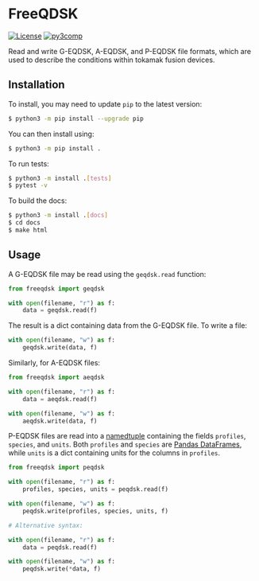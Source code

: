 # FreeQDSK

[![License](https://img.shields.io/badge/license-MIT-blue.svg)](https://img.shields.io/badge/license-MIT-blue.svg)
[![py3comp](https://img.shields.io/badge/py3-compatible-brightgreen.svg)](https://img.shields.io/badge/py3-compatible-brightgreen.svg)

Read and write G-EQDSK, A-EQDSK, and P-EQDSK file formats, which are used to describe
the conditions within tokamak fusion devices.

## Installation

To install, you may need to update `pip` to the latest version:

```bash
$ python3 -m pip install --upgrade pip
```

You can then install using:

```bash
$ python3 -m pip install .
```

To run tests:

```bash
$ python3 -m install .[tests]
$ pytest -v
```

To build the docs:

```bash
$ python3 -m install .[docs]
$ cd docs
$ make html
```

## Usage

A G-EQDSK file may be read using the `geqdsk.read` function:

```python
from freeqdsk import geqdsk

with open(filename, "r") as f:
    data = geqdsk.read(f)
```

The result is a dict containing data from the G-EQDSK file. To write a file:

```python
with open(filename, "w") as f:
    geqdsk.write(data, f)
```

Similarly, for A-EQDSK files:

```python
from freeqdsk import aeqdsk

with open(filename, "r") as f:
    data = aeqdsk.read(f)

with open(filename, "w") as f:
    aeqdsk.write(data, f)
```

P-EQDSK files are read into a [namedtuple][namedtuple] containing the fields `profiles`,
`species`, and `units`. Both `profiles` and `species` are
[Pandas DataFrames](dataframe), while `units` is a dict containing units for the columns
in `profiles`.

```python
from freeqdsk import peqdsk

with open(filename, "r") as f:
    profiles, species, units = peqdsk.read(f)

with open(filename, "w") as f:
    peqdsk.write(profiles, species, units, f)

# Alternative syntax:

with open(filename, "r") as f:
    data = peqdsk.read(f)

with open(filename, "w") as f:
    peqdsk.write(*data, f)
```

[namedtuple]: https://docs.python.org/3/library/collections.html#collections.namedtuple
[dataframe]: https://pandas.pydata.org/docs/reference/api/pandas.DataFrame.html
